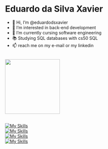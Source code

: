 # Eduardo da Silva Xavier

- 👋 Hi, I’m @eduardodsxavier
- 👀 I’m interested in back-end development
- 🌱 I’m currently cursing software engineering
- 📚 Studying SQL databases with cs50 SQL
- 📫 reach me on my e-mail or my linkedin
<br>
<div>
  <a href="https://github.com/eduardodsxavier">
  <img height="180em" src="https://github-readme-stats.vercel.app/api/top-langs/?username=eduardodsxavier&layout=compact&langs_count=7&theme=tokyonight"/>
</div>
<br>

[![My Skills](https://skillicons.dev/icons?i=js,html,css,c,java,py)](https://skillicons.dev)\
[![My Skills](https://skillicons.dev/icons?i=bootstrap,flask)](https://skillicons.dev)\
[![My Skills](https://skillicons.dev/icons?i=mysql,sqlite)](https://skillicons.dev)\
[![My Skills](https://skillicons.dev/icons?i=git,github,linux,arch)](https://skillicons.dev)



    
<!---
eduardodsxavier/eduardodsxavier is a ✨ special ✨ repository because its `README.md` (this file) appears on your GitHub profile.
You can click the Preview link to take a look at your changes.
--->
